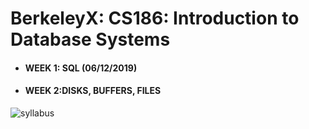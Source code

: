 # BerkeleyX: CS186: Introduction to Database Systems

- #### WEEK 1: SQL (06/12/2019)
- #### WEEK 2:DISKS, BUFFERS, FILES
![syllabus](https://github.com/teenbress/Still_Hungry_Still_Foolish/blob/master/BerkeleyX:%20CS186:%20Database%20Systems/images/CS186%20SYLLABUS.png)
